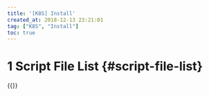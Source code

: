 ```yaml
---
title: '[K8S] Install'
created_at: 2018-12-13 23:21:01
tag: ["K8S", "Install"]
toc: true
---
```


# 1 Script File List {#script-file-list}

{{<file-list regularExpression="^.*\.sh$">}}
